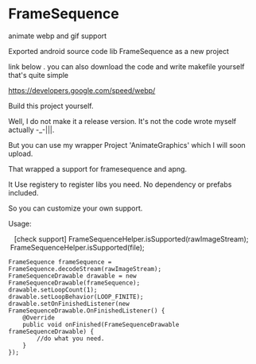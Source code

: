 # FrameSequence
animate webp and gif support 

Exported android source code lib FrameSequence as a new project

link below . you can also download the code and write makefile yourself that's quite simple

https://developers.google.com/speed/webp/

Build this project yourself.

Well, I do not make it a release version. It's not the code wrote myself actually -_-|||.

But you can use my wrapper Project 'AnimateGraphics' which I will soon upload.

That wrapped a support for framesequence and apng. 

It Use registery to register libs you need. No dependency or prefabs included.

So you can customize your own support.


Usage:

    [check support]
    FrameSequenceHelper.isSupported(rawImageStream);
    FrameSequenceHelper.isSupported(file);
    
    FrameSequence frameSequence = FrameSequence.decodeStream(rawImageStream);
    FrameSequenceDrawable drawable = new FrameSequenceDrawable(frameSequence);
    drawable.setLoopCount(1);
    drawable.setLoopBehavior(LOOP_FINITE);
    drawable.setOnFinishedListener(new FrameSequenceDrawable.OnFinishedListener() {
        @Override
        public void onFinished(FrameSequenceDrawable frameSequenceDrawable) {
            //do what you need.
        }
    });







